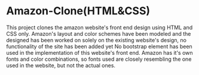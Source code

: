 # Amazon-Clone(HTML&CSS)
 This project clones the amazon website's front end design using HTML and CSS only. Amazon's layout and color schemes have been modeled and the designed has been worked on solely on the existing website's design, no functionality of the site has been added yet
 No bootstrap element has been used in the implementation of this website's front end. 
 Amazon has it's own fonts and color combinations, so fonts used are closely resembling the one used in the website, but not the actual ones. 

